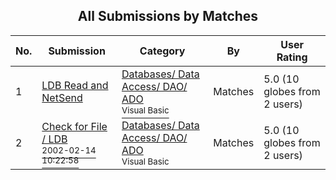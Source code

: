 ﻿<div align="center">

## All Submissions by Matches

</div>

No.  | Submission | Category | By   | User Rating
---- | ---------- | -------- | ---- | -----------
1 | [LDB Read and NetSend<br />](https://github.com/Planet-Source-Code/matches-ldb-read-and-netsend__1-27511) | [Databases/ Data Access/ DAO/ ADO<br /><sup>Visual Basic</sup>](../ByCategory/databases-data-access-dao-ado__1-6.md) | Matches | 5.0 (10 globes from 2 users)
2 | [Check for File / LDB<br /><sup>2002-02-14 10:22:58</sup>](https://github.com/Planet-Source-Code/matches-check-for-file-ldb__1-31796) | [Databases/ Data Access/ DAO/ ADO<br /><sup>Visual Basic</sup>](../ByCategory/databases-data-access-dao-ado__1-6.md) | Matches | 5.0 (10 globes from 2 users)
